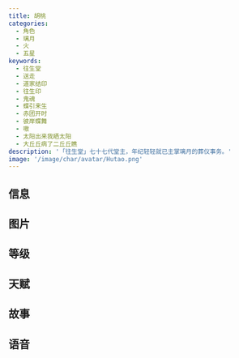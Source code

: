 ```yaml
---
title: 胡桃
categories:
  - 角色
  - 璃月
  - 火
  - 五星
keywords:
  - 往生堂
  - 送走
  - 道家结印
  - 往生印
  - 鬼魂
  - 蝶引来生
  - 赤团开时
  - 彼岸蝶舞
  - 嗷
  - 太阳出来我晒太阳
  - 大丘丘病了二丘丘瞧
description: '「往生堂」七十七代堂主，年纪轻轻就已主掌璃月的葬仪事务。'
image: '/image/char/avatar/Hutao.png'
---
```


## 信息

<char-card name="hutao"/>

## 图片

<char-image name="hutao"/>

## 等级

<char-level name="hutao"/>

## 天赋

<char-talent name="hutao"/>

## 故事

<char-story name="hutao"/>

## 语音

<char-voice name="hutao"/>
